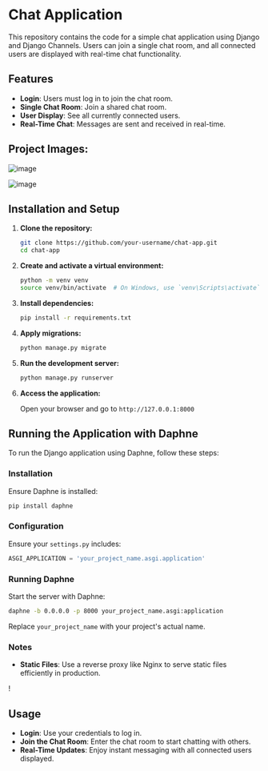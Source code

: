# Chat Application

This repository contains the code for a simple chat application using Django and Django Channels. Users can join a single chat room, and all connected users are displayed with real-time chat functionality.

## Features

- **Login**: Users must log in to join the chat room.
- **Single Chat Room**: Join a shared chat room.
- **User Display**: See all currently connected users.
- **Real-Time Chat**: Messages are sent and received in real-time.

## Project Images:
![image](https://github.com/user-attachments/assets/0ce919ba-0904-4af6-b10c-cc433c44ba77)

![image](https://github.com/user-attachments/assets/07581b17-61af-47f8-9aa2-c648beeb6de5)

## Installation and Setup

1. **Clone the repository:**

   ```bash
   git clone https://github.com/your-username/chat-app.git
   cd chat-app
   ```

2. **Create and activate a virtual environment:**

   ```bash
   python -m venv venv
   source venv/bin/activate  # On Windows, use `venv\Scripts\activate`
   ```

3. **Install dependencies:**

   ```bash
   pip install -r requirements.txt
   ```

4. **Apply migrations:**

   ```bash
   python manage.py migrate
   ```

5. **Run the development server:**

   ```bash
   python manage.py runserver
   ```

6. **Access the application:**

   Open your browser and go to `http://127.0.0.1:8000`


## Running the Application with Daphne

To run the Django application using Daphne, follow these steps:

### Installation

Ensure Daphne is installed:

```bash
pip install daphne
```

### Configuration

Ensure your `settings.py` includes:

```python
ASGI_APPLICATION = 'your_project_name.asgi.application'
```

### Running Daphne

Start the server with Daphne:

```bash
daphne -b 0.0.0.0 -p 8000 your_project_name.asgi:application
```

Replace `your_project_name` with your project's actual name.

### Notes

- **Static Files**: Use a reverse proxy like Nginx to serve static files efficiently in production.

!

## Usage

- **Login**: Use your credentials to log in.
- **Join the Chat Room**: Enter the chat room to start chatting with others.
- **Real-Time Updates**: Enjoy instant messaging with all connected users displayed.




